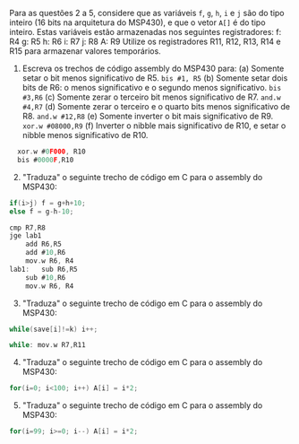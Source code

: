 Para as questões 2 a 5, considere que as variáveis `f`, `g`, `h`, `i` e `j` são do tipo inteiro (16 bits na arquitetura do MSP430), e que o vetor `A[]` é do tipo inteiro. Estas variáveis estão armazenadas nos seguintes registradores:
	f: R4
	g: R5
	h: R6
	i: R7
	j: R8
	A: R9
Utilize os registradores R11, R12, R13, R14 e R15 para armazenar valores temporários.

1. Escreva os trechos de código assembly do MSP430 para:
	(a) Somente setar o bit menos significativo de R5.
  `bis #1, R5`
	(b) Somente setar dois bits de R6: o menos significativo e o segundo menos significativo.
  `bis #3,R6`
	(c) Somente zerar o terceiro bit menos significativo de R7.
  `and.w #4,R7`
	(d) Somente zerar o terceiro e o quarto bits menos significativo de R8.
  `and.w #12,R8`
	(e) Somente inverter o bit mais significativo de R9.
  `xor.w #08000,R9`
	(f) Inverter o nibble mais significativo de R10, e setar o nibble menos significativo de R10. 
```C
  xor.w #0F000, R10
  bis #0000F,R10
```

2. "Traduza" o seguinte trecho de código em C para o assembly do MSP430:

```C
if(i>j) f = g+h+10;
else f = g-h-10;
```
```C
cmp R7,R8
jge lab1
	add R6,R5
	add #10,R6
	mov.w R6, R4
lab1:	sub R6,R5
	sub #10,R6
	mov.w R6, R4
```
3. "Traduza" o seguinte trecho de código em C para o assembly do MSP430:

```C
while(save[i]!=k) i++;
```
```C
while: mov.w R7,R11

```
4. "Traduza" o seguinte trecho de código em C para o assembly do MSP430:

```C
for(i=0; i<100; i++) A[i] = i*2;
```

5. "Traduza" o seguinte trecho de código em C para o assembly do MSP430:

```C
for(i=99; i>=0; i--) A[i] = i*2;
```
